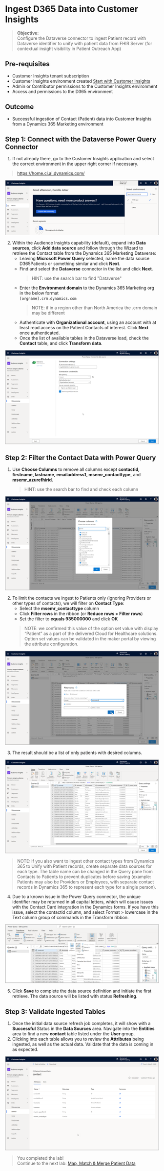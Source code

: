 # Ingest D365 Data into Customer Insights
>**Objective:**<br>
> Configure the Dataverse connector to ingest Patient record with Dataverse identifier to unify with patient data from FHIR Server (for contextual insight visibility in Patient Outreach App) <br>


## Pre-requisites
* Customer Insights tenant subscription
* Customer Insights environment created [Start with Customer Insights](https://docs.microsoft.com/en-us/dynamics365/customer-insights/paid-license)
* Admin or Contributor permissions to the Customer Insights environment
* Access and permissions to the D365 environment

## Outcome
* Successful ingestion of Contact (Patient) data into Customer Insights from a Dynamics 365 Marketing environment

## Step 1: Connect with the Dataverse Power Query Connector

1.	If not already there, go to the Customer Insights application and select the correct environment in the upper right corner if necessary.<br>
> https://home.ci.ai.dynamics.com/

![Customer Insights: Select Environment](./Images/CIEnvironmentSelection.png)

2.	Within the Audience Insights capability (default), expand into **Data sources**, click **Add data source** and follow through the Wizard to retrieve the Contact table from the Dynamics 365 Marketing Dataverse:
    * Leaving **Microsoft Power Query** selected, name the data source D365Patients or something similar and click **Next**.
    * Find and select the **Dataverse** connector in the list and click **Next**.
        > HINT: use the search bar to find "Dataverse"
    * Enter the **Environment domain** to the Dynamics 365 Marketing org in the below format<br>
    `[orgname].crm.dynamics.com`<br>
        > NOTE: if in a region other than North America the .crm domain may be different
    * Authenticate with **Organizational account**, using an account with at least read access on the Patient Contacts of interest. Click **Next** once authenticated.
    * Once the list of available tables in the Dataverse load, check the **Contact** table, and click **Transform data**.

![Dataverse Power Query Connector Configuration](./Images/DataverseConnectorConfig.png)

## Step 2: Filter the Contact Data with Power Query

1. Use **Choose Columns** to remove all columns except **contactid, firstname, lastname, emailaddress1, msemr_contacttype,** and **msemr_azurefhirid**. 
    > HINT: use the search bar to find and check each column

![Transform Dataverse Contact Table: Choose Columns](./Images/TransformChooseColumns.png)

2.	To limit the contacts we ingest to Patients only (ignoring Providers or other types of contacts), we will filter on **Contact Type**: 
    * Select the **msemr_contacttype** column
    * Click **Filter rows** in the ribbon (or **Reduce rows > Filter rows**)
    * Set the filter to **equals 935000000** and click **OK**
    > NOTE: we confirmed this value of the option set value with display “Patient” as a part of the delivered Cloud for Healthcare solutions. Option set values can be validated in the maker portal by viewing the attribute configuration.

![Transform Dataverse Contact Table: Filter Rows to Patients](./Images/TransformFilterRows.png)

3.	The result should be a list of only patients with desired columns. 

![Dataverse Contact Table: Transformed Patient Data](./Images/TransformRowsFiltered.png)

> NOTE: If you also want to ingest other contact types from Dynamics 365 to Unify with Patient records, create separate data sources for each type. The table name can be changed in the Query pane from Contacts to Patients to prevent duplicates before saving (example: Patients may also be Providers or Employees, with separate contact records in Dynamics 365 to represent each type for a single person). 

4. Due to a known issue in the Power Query connector, the unique identifier may be returned in all capital letters, which will cause issues with the Contact Card integration in the Dynamics forms. If you have this issue, select the contactid column, and select Format > lowercase in the Text column group of commands in the Transform ribbon.

![Transform Contact Table: Convert contactid to lowercase](./Images/TransformLowercaseGUID.png)

5.	Click **Save** to complete the data source definition and initiate the first retrieve. The data source will be listed with status **Refreshing**.

## Step 3: Validate Ingested Tables

1.	Once the initial data source refresh job completes, it will show with a **Successful** Status in the **Data Sources** area. Navigate into the **Entities** area to find a new **contact** table listed under the **User** group. 
2.	Clicking into each table allows you to review the **Attributes** being ingested, as well as the actual data. Validate that the data is coming in as expected. 

![Entities: Ingested Contact Table](./Images/DVPatientEntity.png)

> You completed the lab!<br>
Continue to the next lab: [Map, Match & Merge Patient Data](https://github.com/microsoft/MC4H-Acceleration/tree/main/PatientOutreach_UserStoryTraining/4_Customer_Insights_Config/Lab_CI3)
